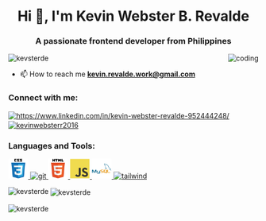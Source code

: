 <h1 align="center">Hi 👋, I'm Kevin Webster B. Revalde</h1>
<h3 align="center">A passionate frontend developer from Philippines</h3>
<img align="right" alt="coding" src="https://media2.giphy.com/media/lP8xu5t2DLGG045H8F/giphy.gif"/>
<p align="left"> <img src="https://komarev.com/ghpvc/?username=kevsterde&label=Profile%20views&color=0e75b6&style=flat" alt="kevsterde" /> </p>

- 📫 How to reach me **kevin.revalde.work@gmail.com**

<h3 align="left">Connect with me:</h3>
<p align="left">
<a href="https://www.linkedin.com/in/kevin-webster-revalde-952444248/" target="blank"><img align="center" src="https://raw.githubusercontent.com/rahuldkjain/github-profile-readme-generator/master/src/images/icons/Social/linked-in-alt.svg" alt="https://www.linkedin.com/in/kevin-webster-revalde-952444248/" height="30" width="40" /></a>
<a href="https://fb.com/kevinwebsterr2016" target="blank"><img align="center" src="https://raw.githubusercontent.com/rahuldkjain/github-profile-readme-generator/master/src/images/icons/Social/facebook.svg" alt="kevinwebsterr2016" height="30" width="40" /></a>
</p>

<h3 align="left">Languages and Tools:</h3>
<p align="left"> <a href="https://www.w3schools.com/css/" target="_blank" rel="noreferrer"> <img src="https://raw.githubusercontent.com/devicons/devicon/master/icons/css3/css3-original-wordmark.svg" alt="css3" width="40" height="40"/> </a> <a href="https://git-scm.com/" target="_blank" rel="noreferrer"> <img src="https://www.vectorlogo.zone/logos/git-scm/git-scm-icon.svg" alt="git" width="40" height="40"/> </a> <a href="https://www.w3.org/html/" target="_blank" rel="noreferrer"> <img src="https://raw.githubusercontent.com/devicons/devicon/master/icons/html5/html5-original-wordmark.svg" alt="html5" width="40" height="40"/> </a> <a href="https://developer.mozilla.org/en-US/docs/Web/JavaScript" target="_blank" rel="noreferrer"> <img src="https://raw.githubusercontent.com/devicons/devicon/master/icons/javascript/javascript-original.svg" alt="javascript" width="40" height="40"/> </a> <a href="https://www.mysql.com/" target="_blank" rel="noreferrer"> <img src="https://raw.githubusercontent.com/devicons/devicon/master/icons/mysql/mysql-original-wordmark.svg" alt="mysql" width="40" height="40"/> </a> <a href="https://tailwindcss.com/" target="_blank" rel="noreferrer"> <img src="https://www.vectorlogo.zone/logos/tailwindcss/tailwindcss-icon.svg" alt="tailwind" width="40" height="40"/> </a> </p>

<p><img align="left" src="https://github-readme-stats.vercel.app/api/top-langs?username=kevsterde&show_icons=true&locale=en&layout=compact" alt="kevsterde" /></p>

<p>&nbsp;<img align="center" src="https://github-readme-stats.vercel.app/api?username=kevsterde&show_icons=true&locale=en" alt="kevsterde" /></p>

<p><img align="center" src="https://github-readme-streak-stats.herokuapp.com/?user=kevsterde&" alt="kevsterde" /></p>

